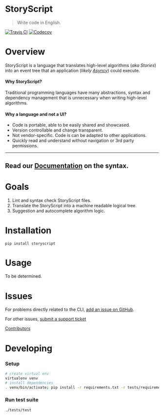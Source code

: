   # StoryScript

> Write code in English.

[![Travis CI](https://secure.travis-ci.org/asyncy/storyscript.svg?branch=master)](http://travis-ci.org/asyncy/storyscript)
[![Codecov](https://codecov.io/gh/asyncy/storyscript/branch/master/graphs/badge.svg)](https://codecov.io/github/asyncy/storyscript)


# Overview

StoryScript is a language that translates high-level algorithms (*aka Stories*) into an event tree that an application (*likely [Asyncy](https://asyncy.com)*) could execute.

#### **Why StoryScript?**
Traditional programming languages have many abstractions, syntax and dependency management that is unnecessary when writing high-level algorithms.

#### **Why a language and not a UI?**
- Code is portable, able to be easily shared and showcased.
- Version controllable and change transparent.
- Not vendor-specific. Code is can be adapted to other applications.
- Quickly read and understand without navigation or 3rd party permissions.

---
Read our [Documentation](https://github.com/asyncy/storyscript/blob/master/DOCS.md) on the syntax.
---

# Goals

1. Lint and syntax check StoryScript files.
1. Translate the StoryScript into a machine readable logical tree.
1. Suggestion and autocomplete algorithm logic.


# Installation

```
pip install storyscript
```


# Usage

To be determined.


# Issues

For problems directly related to the CLI, [add an issue on GitHub](https://github.com/asyncy/storyscript/issues/new).

For other issues, [submit a support ticket](#)

[Contributors](https://github.com/heroku/storyscript/contributors)


# Developing

### Setup

```sh
# create virtual env
virtualenv venv
# install dependencies
. venv/bin/activate; pip install -r requirements.txt -r tests/requirements.txt
```

### Run test suite

```sh
./tests/test
```

